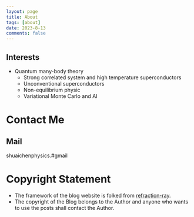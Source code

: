 ```yaml
---
layout: page
title: About 
tags: [about]
date: 2023-8-13
comments: false
---
```



## Interests
* Quantum many-body theory
  * Strong correlated system and high temperature superconductors
  * Unconventional superconductors
  * Non-equilibrium physic
  * Variational Monte Carlo and AI

 

# Contact Me

## Mail

shuaichenphysics.#gmail



# Copyright Statement

* The framework of the blog website is folked from [refraction-ray](https://github.com/refraction-ray/refraction-ray.github.io).
* The copyright of the Blog belongs to the Author and anyone who wants to use the posts shall contact the Author.


